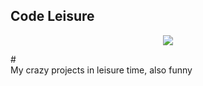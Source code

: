 ## Code Leisure
<p align="center"><img src="https://avatars.githubusercontent.com/u/99712805?s=400&u=5d38a1edbfd1482ffd6b73cba8e38b7ce78dacd4&v=4"></p>
#<div>My crazy projects in leisure time, also funny</div>
